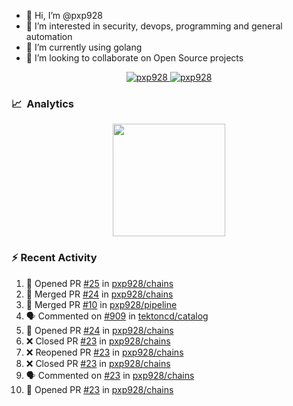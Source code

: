 - 👋  Hi, I’m @pxp928
- 👀  I’m interested in security, devops, programming and general automation
- 🌱  I’m currently using golang
- 💞️  I’m looking to collaborate on Open Source projects

<p align="center">
  <a href="https://linkedin.com/in/pxp928" target="blank">
    <img src="https://img.shields.io/badge/linkedin-%230077B5.svg?&style=for-the-badge&logo=linkedin&logoColor=white" alt="pxp928" />
  </a>
  <a href="https://twitter.com/pxp928" target="blank">
    <img src="https://img.shields.io/badge/Twitter-1DA1F2?style=for-the-badge&logo=twitter&logoColor=white" alt="pxp928" />
  </a>
</p>

### 📈 &nbsp;Analytics

<p align="center">
  <a href="https://github.com/pxp928">
    <img height="180em" src="https://github-readme-stats-eight-theta.vercel.app/api?username=pxp928&show_icons=true&theme=radical&include_all_commits=true&count_private=true&line_height=26"/>
    <!---
    <img height="180em" src="https://github-readme-stats-eight-theta.vercel.app/api/top-langs/?username=pxp928&layout=compact&theme=radical&line_height=26"/>
    --->
  </a>
</p>

### :zap: Recent Activity

<!--START_SECTION:activity-->
1. 💪 Opened PR [#25](https://github.com/pxp928/chains/pull/25) in [pxp928/chains](https://github.com/pxp928/chains)
2. 🎉 Merged PR [#24](https://github.com/pxp928/chains/pull/24) in [pxp928/chains](https://github.com/pxp928/chains)
3. 🎉 Merged PR [#10](https://github.com/pxp928/pipeline/pull/10) in [pxp928/pipeline](https://github.com/pxp928/pipeline)
4. 🗣 Commented on [#909](https://github.com/tektoncd/catalog/issues/909) in [tektoncd/catalog](https://github.com/tektoncd/catalog)
5. 💪 Opened PR [#24](https://github.com/pxp928/chains/pull/24) in [pxp928/chains](https://github.com/pxp928/chains)
6. ❌ Closed PR [#23](https://github.com/pxp928/chains/pull/23) in [pxp928/chains](https://github.com/pxp928/chains)
7. ❌ Reopened PR [#23](https://github.com/pxp928/chains/pull/23) in [pxp928/chains](https://github.com/pxp928/chains)
8. ❌ Closed PR [#23](https://github.com/pxp928/chains/pull/23) in [pxp928/chains](https://github.com/pxp928/chains)
9. 🗣 Commented on [#23](https://github.com/pxp928/chains/issues/23) in [pxp928/chains](https://github.com/pxp928/chains)
10. 💪 Opened PR [#23](https://github.com/pxp928/chains/pull/23) in [pxp928/chains](https://github.com/pxp928/chains)
<!--END_SECTION:activity-->

<!---
pxp928/pxp928 is a ✨ special ✨ repository because its `README.md` (this file) appears on your GitHub profile.
You can click the Preview link to take a look at your changes.
--->
